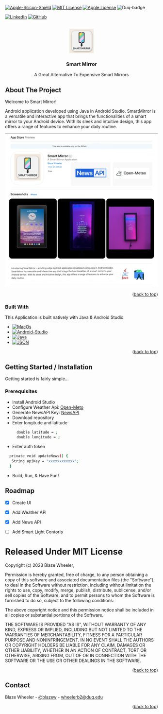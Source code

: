 <!-- Improved compatibility of back to top link: See: https://github.com/othneildrew/Best-README-Template/pull/73 -->
<a name="readme-top"></a>



<!-- PROJECT SHIELDS -->
<!--
*** I'm using markdown "reference style" links for readability.
*** Reference links are enclosed in brackets [ ] instead of parentheses ( ).
*** See the bottom of this document for the declaration of the reference variables
*** for contributors-url, forks-url, etc. This is an optional, concise syntax you may use.
*** https://www.markdownguide.org/basic-syntax/#reference-style-links
-->
[![Apple-Silicon-Shield]][Apple-Silicon-Shield-url]
[![MIT License][license-shield]][license-url]
[![Apple License][Apple-License]][Apple-License-url] 
![Duq-badge](https://custom-icon-badges.demolab.com/badge/-Duquesne%20University-ba0c2f?style=for-the-badge&logo=duquesne_dukes_logo1)

[![LinkedIn][linkedin-shield]][linkedin-url]
[![GitHub][GitHub-shield]][GitHub-url]



<!-- PROJECT LOGO -->
<br />
<div align="center">
  <a href="https://github.com/BlazeWheeler/Android-Projects/">
    <img src="Images/SmartMIrrorIcon.jpg" alt="Logo" width="80" height="80">
  </a>

  <h3 align="center">Smart Mirror</h3>

  <p align="center">
   A Great Alternative To Expensive Smart Mirrors
    <br />
    </div>





<!-- ABOUT THE PROJECT -->
## About The Project



Welcome to Smart Mirror!

Android application developed using Java in Android Studio. SmartMirror is a versatile and interactive app that brings the functionalities of a smart mirror to your Android device. With its sleek and intuitive design, this app offers a range of features to enhance your daily routine.


![App Preview](Images/SmartMirrorPreview.png)



<p align="right">(<a href="#readme-top">back to top</a>)</p>



### Built With

This Application is built natively with Java & Android Studio

* [![MacOs][MacOs]][MacOS-url]
* [![Android-Studio][Android-Studio]][Android-Studio-url]
* [![Java][Java]][Java-url]
* [![JSON][JSON]][JSON-url]

<p align="right">(<a href="#readme-top">back to top</a>)</p>



<!-- GETTING STARTED -->
## Getting Started / Installation

Getting started is fairly simple...

### Prerequisites


* Install Android Studio
* Configure Weather Api: [Open-Meto](https://open-meteo.com/) 
* Generate NewsAPI Key: [NewsAPI](https://newsapi.org/) 
* Download repository 
* Enter longitude and  latitude 
  ```sh
	double latitude = ;
    double longitude = ;

  ```
* Enter auth token
 ```sh
   private void updateNews() {
   	String apiKey = "xxxxxxxxxxxx";
   }

  ```

* Build, Run, & Have Fun!


<!-- ROADMAP -->
## Roadmap

- [x] Create UI
- [x] Add Weather API
- [x] Add News API
- [ ] Add Smart Light Contorls

 



<!-- LICENSE -->



# Released Under MIT License

Copyright (c) 2023 Blaze Wheeler,

Permission is hereby granted, free of charge, to any person
obtaining a copy of this software and associated documentation
files (the "Software"), to deal in the Software without
restriction, including without limitation the rights to use,
copy, modify, merge, publish, distribute, sublicense, and/or sell
copies of the Software, and to permit persons to whom the
Software is furnished to do so, subject to the following
conditions:

The above copyright notice and this permission notice shall be
included in all copies or substantial portions of the Software.

THE SOFTWARE IS PROVIDED "AS IS", WITHOUT WARRANTY OF ANY KIND,
EXPRESS OR IMPLIED, INCLUDING BUT NOT LIMITED TO THE WARRANTIES
OF MERCHANTABILITY, FITNESS FOR A PARTICULAR PURPOSE AND
NONINFRINGEMENT. IN NO EVENT SHALL THE AUTHORS OR COPYRIGHT
HOLDERS BE LIABLE FOR ANY CLAIM, DAMAGES OR OTHER LIABILITY,
WHETHER IN AN ACTION OF CONTRACT, TORT OR OTHERWISE, ARISING
FROM, OUT OF OR IN CONNECTION WITH THE SOFTWARE OR THE USE OR
OTHER DEALINGS IN THE SOFTWARE.
<p align="right">(<a href="#readme-top">back to top</a>)</p>



<!-- CONTACT -->
## Contact

Blaze Wheeler - [@blazew](https://www.instagram.com/blazew/) - wheelerb2@duq.edu



<p align="right">(<a href="#readme-top">back to top</a>)</p>







<!-- MARKDOWN LINKS & IMAGES -->
<!-- https://www.markdownguide.org/basic-syntax/#reference-style-links -->



[Apple-License]: https://img.shields.io/badge/LICENSE-ASPL-999999?style=for-the-badge&logo=apple&logoColor=white
[Apple-License-url]: https://opensource.apple.com/apsl/
[Apple-Silicon-Shield]: https://img.shields.io/badge/Apple-Silicon_M2-999999?style=for-the-badge&logo=apple&logoColor=white
[Apple-Silicon-Shield-url]: https://support.apple.com/en-us/HT211814

[license-shield]: https://img.shields.io/github/license/othneildrew/Best-README-Template.svg?style=for-the-badge
[license-url]: https://www.mit.edu/~amini/LICENSE.md
[linkedin-shield]: https://img.shields.io/badge/-LinkedIn-black.svg?style=for-the-badge&logo=linkedin&colorB=555

[linkedin-url]:https://www.linkedin.com/in/blaze-wheeler-8306a2223/
[GitHub-shield]: 	https://img.shields.io/badge/GitHub-100000?style=for-the-badge&logo=github&logoColor=white
[GitHub-url]: https://github.com/blazeWheeler
[product-screenshot]: images/screenshot.png
[MacOs]:https://img.shields.io/badge/mac%20os-000000?style=for-the-badge&logo=apple&logoColor=white
[MacOs-url]: https://www.apple.com/macos/ventura/
[Java]: https://img.shields.io/badge/java-%23ED8B00.svg?style=for-the-badge&logo=openjdk&logoColor=white
[Java-url]: https://www.oracle.com/java/technologies/downloads/


[MacOs-url]: https://www.apple.com/macos/ventura/
[JSON]: https://img.shields.io/badge/json-5E5C5C?style=for-the-badge&logo=json&logoColor=white
[JSON-url]: https://www.json.org/json-en.html

[Android-Studio]:https://img.shields.io/badge/Android%20Studio-3DDC84.svg?style=for-the-badge&logo=Android-Studio&logoColor=white

[Android-Studio-url]:https://developer.android.com/studio

